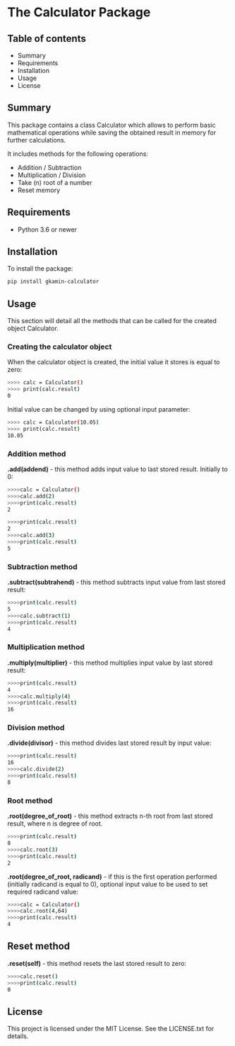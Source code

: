 # The Calculator Package

## Table of contents

* Summary
* Requirements
* Installation
* Usage
* License

## Summary

This package contains a class Calculator which allows to perform basic mathematical operations
while saving the obtained result in memory for further calculations.

It includes methods for the following operations:

* Addition / Subtraction
* Multiplication / Division
* Take (n) root of a number
* Reset memory

## Requirements

* Python 3.6 or newer

## Installation

To install the package:

```bash
pip install gkamin-calculator
```

## Usage

This section will detail all the methods that can be called for the created object Calculator.

### Creating the calculator object

When the calculator object is created, the initial value it stores is equal to zero:

```bash
>>>> calc = Calculator() 
>>>> print(calc.result)
0
```

Initial value can be changed by using optional input parameter:

```bash
>>>> calc = Calculator(10.05)
>>>> print(calc.result)
10.05
```

### Addition method

**.add(addend)** - this method adds input value to last stored result.
Initially to 0:

```bash
>>>>calc = Calculator()
>>>>calc.add(2)
>>>>print(calc.result)
2
```

```bash
>>>>print(calc.result)
2
>>>>calc.add(3)
>>>>print(calc.result)
5
```

### Subtraction method

**.subtract(subtrahend)** - this method subtracts input value from last stored result:

```bash
>>>>print(calc.result)
5
>>>>calc.subtract(1)
>>>>print(calc.result)
4
```

### Multiplication method

**.multiply(multiplier)** - this method multiplies input value by last stored result:

```bash
>>>>print(calc.result)
4
>>>>calc.multiply(4)
>>>>print(calc.result)
16
```

### Division method

**.divide(divisor)** - this method divides last stored result by input value:

```bash
>>>>print(calc.result)
16
>>>>calc.divide(2)
>>>>print(calc.result)
8
```

### Root method

**.root(degree_of_root)** - this method extracts n-th root from last stored result, where n is degree of root.

```bash
>>>>print(calc.result)
8
>>>>calc.root(3)
>>>>print(calc.result)
2
```

**.root(degree_of_root, radicand)** - if this is the first operation performed (initially radicand is equal to 0),
optional input value to be used to set required radicand value:

```bash
>>>>calc = Calculator()
>>>>calc.root(4,64)
>>>>print(calc.result)
4
```

## Reset method

**.reset(self)** - this method resets the last stored result to zero:

```bash
>>>>calc.reset()
>>>>print(calc.result)
0
```

## License

This project is licensed under the MIT License. See the LICENSE.txt for details.